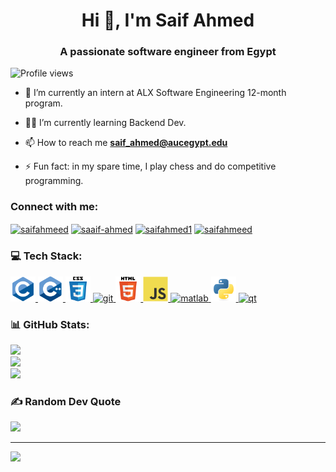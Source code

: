 <h1 align="center">Hi 👋, I'm Saif Ahmed</h1>
<h3 align="center">A passionate software engineer from Egypt</h3>
<p align="left">
  <img src="https://visitcount.itsvg.in/api?id=Saifahmeed&icon=5&color=2" alt="Profile views" />
</p>


- 🔭 I’m currently an intern at ALX Software Engineering 12-month program.

- 👨‍💻 I’m currently learning Backend Dev.

- 📫 How to reach me **saif_ahmed@aucegypt.edu**

- ⚡ Fun fact: in my spare time, I play chess and do competitive programming.

<h3 align="left">Connect with me:</h3>
<p align="left">
<a href="https://dev.to/saifahmeed" target="blank"><img align="center" src="https://raw.githubusercontent.com/rahuldkjain/github-profile-readme-generator/master/src/images/icons/Social/devto.svg" alt="saifahmeed" height="30" width="40" /></a>
<a href="https://linkedin.com/in/saaif-ahmed" target="blank"><img align="center" src="https://raw.githubusercontent.com/rahuldkjain/github-profile-readme-generator/master/src/images/icons/Social/linked-in-alt.svg" alt="saaif-ahmed" height="30" width="40" /></a>
<a href="https://codeforces.com/profile/saifahmed1" target="blank"><img align="center" src="https://raw.githubusercontent.com/rahuldkjain/github-profile-readme-generator/master/src/images/icons/Social/codeforces.svg" alt="saifahmed1" height="30" width="40" /></a>
<a href="https://www.leetcode.com/saifahmeed" target="blank"><img align="center" src="https://raw.githubusercontent.com/rahuldkjain/github-profile-readme-generator/master/src/images/icons/Social/leet-code.svg" alt="saifahmeed" height="30" width="40" /></a>
</p>

<h3 align="left"> 💻 Tech Stack:</h3>
<p align="left"> <a href="https://www.cprogramming.com/" target="_blank" rel="noreferrer"> <img src="https://raw.githubusercontent.com/devicons/devicon/master/icons/c/c-original.svg" alt="c" width="40" height="40"/> </a> <a href="https://www.w3schools.com/cpp/" target="_blank" rel="noreferrer"> <img src="https://raw.githubusercontent.com/devicons/devicon/master/icons/cplusplus/cplusplus-original.svg" alt="cplusplus" width="40" height="40"/> </a> <a href="https://www.w3schools.com/css/" target="_blank" rel="noreferrer"> <img src="https://raw.githubusercontent.com/devicons/devicon/master/icons/css3/css3-original-wordmark.svg" alt="css3" width="40" height="40"/> </a> <a href="https://git-scm.com/" target="_blank" rel="noreferrer"> <img src="https://www.vectorlogo.zone/logos/git-scm/git-scm-icon.svg" alt="git" width="40" height="40"/> </a> <a href="https://www.w3.org/html/" target="_blank" rel="noreferrer"> <img src="https://raw.githubusercontent.com/devicons/devicon/master/icons/html5/html5-original-wordmark.svg" alt="html5" width="40" height="40"/> </a> <a href="https://developer.mozilla.org/en-US/docs/Web/JavaScript" target="_blank" rel="noreferrer"> <img src="https://raw.githubusercontent.com/devicons/devicon/master/icons/javascript/javascript-original.svg" alt="javascript" width="40" height="40"/> </a> <a href="https://www.mathworks.com/" target="_blank" rel="noreferrer"> <img src="https://upload.wikimedia.org/wikipedia/commons/2/21/Matlab_Logo.png" alt="matlab" width="40" height="40"/> </a> <a href="https://www.python.org" target="_blank" rel="noreferrer"> <img src="https://raw.githubusercontent.com/devicons/devicon/master/icons/python/python-original.svg" alt="python" width="40" height="40"/> </a> <a href="https://www.qt.io/" target="_blank" rel="noreferrer"> <img src="https://upload.wikimedia.org/wikipedia/commons/0/0b/Qt_logo_2016.svg" alt="qt" width="40" height="40"/> </a> </p>

### 📊 GitHub Stats:
![](https://github-readme-stats.vercel.app/api?username=Saifahmeed&theme=vision-friendly-dark&hide_border=true&include_all_commits=true&count_private=true)<br/>
![](https://github-readme-streak-stats.herokuapp.com/?user=Saifahmeed&theme=vision-friendly-dark&hide_border=true)<br/>
![](https://github-readme-stats.vercel.app/api/top-langs/?username=Saifahmeed&theme=vision-friendly-dark&hide_border=true&include_all_commits=true&count_private=true&layout=compact)

### ✍️ Random Dev Quote
![](https://quotes-github-readme.vercel.app/api?type=horizontal&theme=radical)

---
[![](https://visitcount.itsvg.in/api?id=Saifahmeed&icon=5&color=2)](https://visitcount.itsvg.in)
